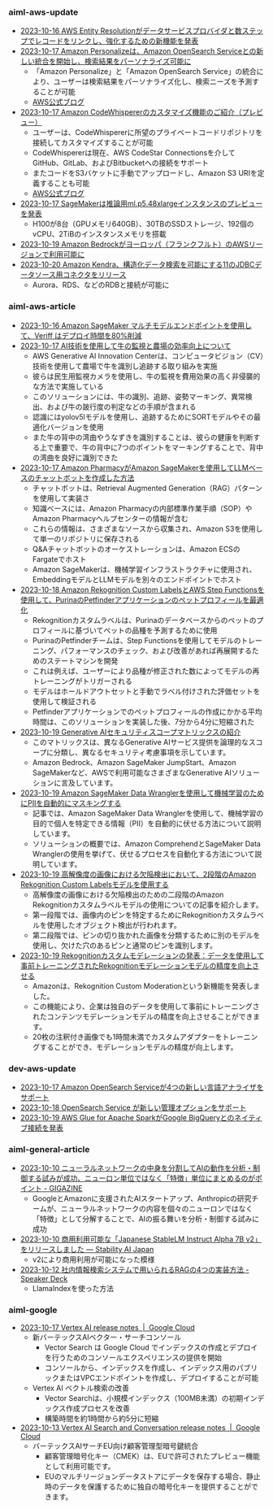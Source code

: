 
### aiml-aws-update

- [2023-10-16 AWS Entity Resolutionがデータサービスプロバイダと数ステップでレコードをリンクし、強化するための新機能を発表](https://aws.amazon.com/jp/about-aws/whats-new/2023/10/aws-entity-resolution-records-matching-providers/)
- [2023-10-17 Amazon Personalizeは、Amazon OpenSearch Serviceとの新しい統合を開始し、検索結果をパーソナライズ可能に](https://aws.amazon.com/jp/about-aws/whats-new/2023/10/amazon-opensearch-service-integration-search-results/)
  - 「Amazon Personalize」と「Amazon OpenSearch Service」の統合により、ユーザーは検索結果をパーソナライズ化し、検索ニーズを予測することが可能
  - [AWS公式ブログ](https://aws.amazon.com/jp/blogs/machine-learning/personalize-your-search-results-with-amazon-personalize-and-amazon-opensearch-service-integration/)
- [2023-10-17 Amazon CodeWhispererのカスタマイズ機能のご紹介（プレビュー）](https://aws.amazon.com/jp/about-aws/whats-new/2023/10/amazon-codewhisperer-customization-capability-preview/)
  - ユーザーは、CodeWhispererに所望のプライベートコードリポジトリを接続してカスタマイズすることが可能
  - CodeWhispererは現在、AWS CodeStar Connectionsを介してGitHub、GitLab、およびBitbucketへの接続をサポート
  - またコードをS3バケットに手動でアップロードし、Amazon S3 URIを定義することも可能
  - [AWS公式ブログ](https://aws.amazon.com/jp/blogs/aws/new-customization-capability-in-amazon-codewhisperer-generates-even-better-suggestions-preview/)
- [2023-10-17 SageMakerは推論用ml.p5.48xlargeインスタンスのプレビューを発表](https://aws.amazon.com/jp/about-aws/whats-new/2023/10/sagemaker-preview-mlp5-48xlarge-instances-inference/)
  - H100が8台（GPUメモリ640GB）、30TBのSSDストレージ、192個のvCPU、2TiBのインスタンスメモリを搭載
- [2023-10-19 Amazon Bedrockがヨーロッパ（フランクフルト）のAWSリージョンで利用可能に](https://aws.amazon.com/jp/about-aws/whats-new/2023/10/amazon-bedrock-europe-frankfurt-aws-region/)
- [2023-10-20 Amazon Kendra、構造化データ検索を可能にする11のJDBCデータソース用コネクタをリリース](https://aws.amazon.com/jp/about-aws/whats-new/2023/10/amazon-kendra-connectors-jdbc-data-sources-structured-data-search/)
  - Aurora、RDS、などのRDBと接続が可能に

### aiml-aws-article

- [2023-10-16 Amazon SageMaker マルチモデルエンドポイントを使用して、Veriff はデプロイ時間を80%削減](https://aws.amazon.com/jp/blogs/machine-learning/how-veriff-decreased-deployment-time-by-80-using-amazon-sagemaker-multi-model-endpoints/)
- [2023-10-17 AI技術を使用して牛の監視と農場の効率向上について](https://aws.amazon.com/jp/blogs/machine-learning/keeping-an-eye-on-your-cattle-using-ai-technology/)
  - AWS Generative AI Innovation Centerは、コンピュータビジョン（CV）技術を使用して農場で牛を識別し追跡する取り組みを実施
  - 彼らは民生用監視カメラを使用し、牛の監視を費用効果の高く非侵襲的な方法で実施している
  - このソリューションには、牛の識別、追跡、姿勢マーキング、異常検出、および牛の跛行度の判定などの手順が含まれる
  - 認識にはyolov5lモデルを使用し、追跡するためにSORTモデルやその最適化バージョンを使用
  - また牛の背中の湾曲やうなずきを識別することは、彼らの健康を判断する上で重要で、牛の背中に7つのポイントをマーキングすることで、背中の湾曲を良好に識別できた
- [2023-10-17 Amazon PharmacyがAmazon SageMakerを使用してLLMベースのチャットボットを作成した方法](https://aws.amazon.com/jp/blogs/machine-learning/learn-how-amazon-pharmacy-created-their-llm-based-chat-bot-using-amazon-sagemaker/)
  - チャットボットは、Retrieval Augmented Generation（RAG）パターンを使用して実装さ
  - 知識ベースには、Amazon Pharmacyの内部標準作業手順（SOP）やAmazon Pharmacyヘルプセンターの情報が含む
  - これらの情報は、さまざまなソースから収集され、Amazon S3を使用して単一のリポジトリに保存される
  - Q&Aチャットボットのオーケストレーションは、Amazon ECSのFargateでホスト
  - Amazon SageMakerは、機械学習インフラストラクチャに使用され、EmbeddingモデルとLLMモデルを別々のエンドポイントでホスト
- [2023-10-18 Amazon Rekognition Custom LabelsとAWS Step Functionsを使用して、PurinaのPetfinderアプリケーションのペットプロフィールを最適化](https://aws.amazon.com/jp/blogs/machine-learning/optimize-pet-profiles-for-purinas-petfinder-application-using-amazon-rekognition-custom-labels-and-aws-step-functions/)
  - Rekognitionカスタムラベルは、Purinaのデータベースからのペットのプロフィールに基づいてペットの品種を予測するために使用
  - PurinaのPetfinderチームは、Step Functionsを使用してモデルのトレーニング、パフォーマンスのチェック、および改善があれば再展開するためのステートマシンを開発
  - これは例えば、ユーザーにより品種が修正された数によってモデルの再トレーニングがトリガーされる
  - モデルはホールドアウトセットと手動でラベル付けされた評価セットを使用して検証される
  - Petfinderアプリケーションでのペットプロフィールの作成にかかる平均時間は、このソリューションを実装した後、7分から4分に短縮された
- [2023-10-19 Generative AIセキュリティスコープマトリックスの紹介](https://aws.amazon.com/jp/blogs/security/securing-generative-ai-an-introduction-to-the-generative-ai-security-scoping-matrix/)
  - このマトリックスは、異なるGenerative AIサービス提供を論理的なスコープに分類し、異なるセキュリティ考慮事項を示しています。
  - Amazon Bedrock、Amazon SageMaker JumpStart、Amazon SageMakerなど、AWSで利用可能なさまざまなGenerative AIソリューションに言及しています。
- [2023-10-19 Amazon SageMaker Data Wranglerを使用して機械学習のためにPIIを自動的にマスキングする](https://aws.amazon.com/jp/blogs/machine-learning/automatically-redact-pii-for-machine-learning-using-amazon-sagemaker-data-wrangler/)
  - 記事では、Amazon SageMaker Data Wranglerを使用して、機械学習の目的で個人を特定できる情報（PII）を自動的に伏せる方法について説明しています。
  - ソリューションの概要では、Amazon ComprehendとSageMaker Data Wranglerの使用を挙げて、伏せるプロセスを自動化する方法について説明しています。
- [2023-10-19 高解像度の画像における欠陥検出において、2段階のAmazon Rekognition Custom Labelsモデルを使用する](https://aws.amazon.com/jp/blogs/machine-learning/defect-detection-in-high-resolution-imagery-using-two-stage-amazon-rekognition-custom-labels-models/)
  - 高解像度の画像における欠陥検出のための二段階のAmazon Rekognitionカスタムラベルモデルの使用についての記事を紹介します。
  - 第一段階では、画像内のピンを特定するためにRekognitionカスタムラベルを使用したオブジェクト検出が行われます。
  - 第二段階では、ピンの切り抜かれた画像を分類するために別のモデルを使用し、欠けた穴のあるピンと通常のピンを識別します。
- [2023-10-19 Rekognitionカスタムモデレーションの発表：データを使用して事前トレーニングされたRekognitionモデレーションモデルの精度を向上させる](https://aws.amazon.com/jp/blogs/machine-learning/announcing-rekogniton-custom-moderation-enhance-accuracy-of-pre-trained-rekognition-moderation-models-with-your-data/)
  - Amazonは、Rekognition Custom Moderationという新機能を発表しました。
  - この機能により、企業は独自のデータを使用して事前にトレーニングされたコンテンツモデレーションモデルの精度を向上させることができます。
  - 20枚の注釈付き画像でも1時間未満でカスタムアダプターをトレーニングすることができ、モデレーションモデルの精度が向上します。

### dev-aws-update

- [2023-10-17 Amazon OpenSearch Serviceが4つの新しい言語アナライザをサポート](https://aws.amazon.com/jp/about-aws/whats-new/2023/10/amazon-opensearch-four-language-analyzers/)
- [2023-10-18 OpenSearch Service が新しい管理オプションをサポート](https://aws.amazon.com/jp/about-aws/whats-new/2023/10/amazon-opensearch-service-administrative-options/)
- [2023-10-19 AWS Glue for Apache SparkがGoogle BigQueryとのネイティブ接続を発表](https://aws.amazon.com/jp/about-aws/whats-new/2023/10/aws-glue-apache-spark-connectivity-google-bigquery/)

### aiml-general-article

- [2023-10-10 ニューラルネットワークの中身を分割してAIの動作を分析・制御する試みが成功、ニューロン単位ではなく「特徴」単位にまとめるのがポイント - GIGAZINE](https://gigazine.net/news/20231010-decomposing-language-models-into-understandable-components/)
  - GoogleとAmazonに支援されたAIスタートアップ、Anthropicの研究チームが、ニューラルネットワークの内容を個々のニューロンではなく「特徴」として分解することで、AIの振る舞いを分析・制御する試みに成功
- [2023-10-10 商用利用可能な「Japanese StableLM Instruct Alpha 7B v2」をリリースしました — Stability AI Japan](https://ja.stability.ai/blog/japanese-stablelm-instruct-alpha-7b-v2)
  - v2により商用利用が可能になった模様
- [2023-10-12 社内情報検索システムで用いられるRAGの4つの実装方法 - Speaker Deck](https://speakerdeck.com/mkazutaka/she-nei-qing-bao-jian-suo-sisutemudeyong-irareruragno4tunoshi-zhuang-fang-fa?slide=55)
  - LlamaIndexを使った方法

### aiml-google

- [2023-10-17 Vertex AI release notes  |  Google Cloud](https://cloud.google.com/vertex-ai/docs/release-notes#October_17_2023)
  - 新バーテックスAIベクター・サーチコンソール
    - Vector Search は Google Cloud でインデックスの作成とデプロイを行うためのコンソールエクスペリエンスの提供を開始
    - コンソールから、インデックスを作成し、インデックス用のパブリックまたはVPCエンドポイントを作成し、デプロイすることが可能
  - Vertex AI ベクトル検索の改善
    - Vector Searchは、小規模インデックス（100MB未満）の初期インデックス作成プロセスを改善
    - 構築時間を約1時間から約5分に短縮
- [2023-10-13 Vertex AI Search and Conversation release notes  |  Google Cloud](https://cloud.google.com/generative-ai-app-builder/docs/release-notes#October_13_2023)
  - バーテックスAIサーチEU向け顧客管理型暗号鍵統合
    - 顧客管理暗号化キー（CMEK）は、EUで許可されたプレビュー機能として利用可能です。
    - EUのマルチリージョンデータストアにデータを保存する場合、静止時のデータを保護するために独自の暗号化キーを提供することができます。
